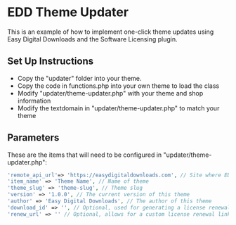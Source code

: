 # EDD Theme Updater

This is an example of how to implement one-click theme updates using Easy Digital Downloads and the Software Licensing plugin.

## Set Up Instructions

* Copy the "updater" folder into your theme.
* Copy the code in functions.php into your own theme to load the class
* Modify "updater/theme-updater.php" with your theme and shop information
* Modify the textdomain in "updater/theme-updater.php" to match your theme

## Parameters

These are the items that will need to be configured in "updater/theme-updater.php":

```PHP
'remote_api_url'=> 'https://easydigitaldownloads.com', // Site where EDD is hosted
'item_name' => 'Theme Name', // Name of theme
'theme_slug' => 'theme-slug', // Theme slug
'version' => '1.0.0', // The current version of this theme
'author' => 'Easy Digital Downloads', // The author of this theme
'download_id' => '', // Optional, used for generating a license renewal link
'renew_url' => '' // Optional, allows for a custom license renewal link
```